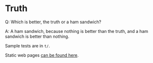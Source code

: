 # Truth

Q: Which is better, the truth or a ham sandwich?

A: A ham sandwich, because nothing is better than the truth, and a ham sandwich is better than nothing.

Sample tests are in `t/`.  

Static web pages [can be found here](http://shtub.github.io/Truth/).

